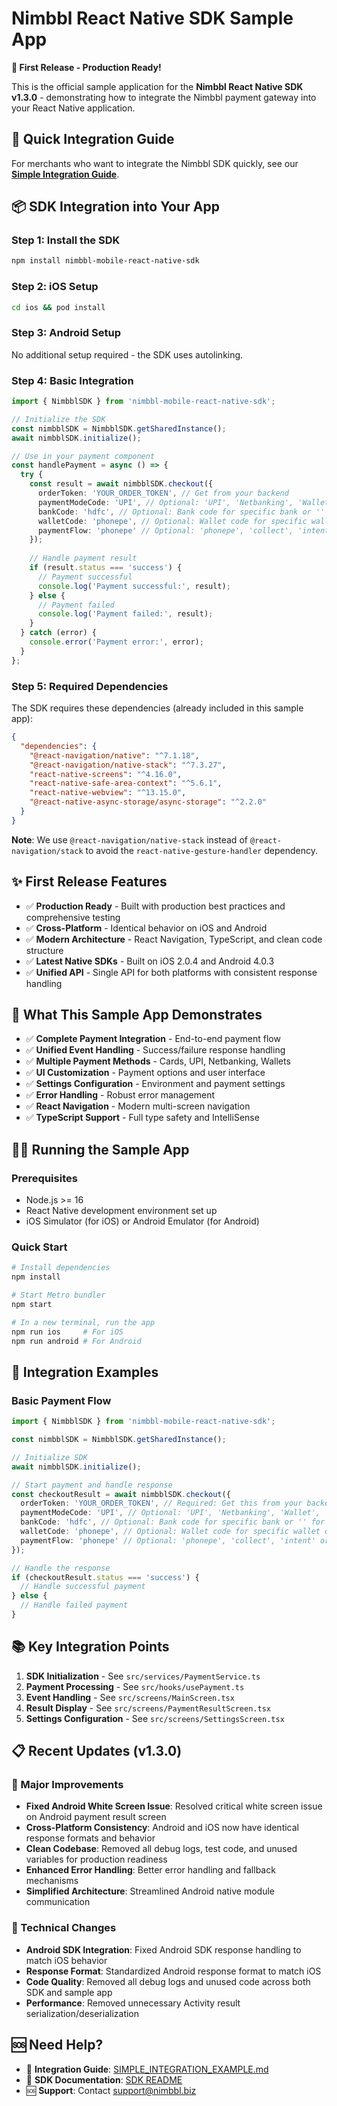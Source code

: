 # Nimbbl React Native SDK Sample App

**🎉 First Release - Production Ready!**

This is the official sample application for the **Nimbbl React Native SDK v1.3.0** - demonstrating how to integrate the Nimbbl payment gateway into your React Native application.

## 🚀 Quick Integration Guide

For merchants who want to integrate the Nimbbl SDK quickly, see our **[Simple Integration Guide](SIMPLE_INTEGRATION_EXAMPLE.md)**.

## 📦 SDK Integration into Your App

### Step 1: Install the SDK

```bash
npm install nimbbl-mobile-react-native-sdk
```

### Step 2: iOS Setup

```bash
cd ios && pod install
```

### Step 3: Android Setup

No additional setup required - the SDK uses autolinking.

### Step 4: Basic Integration

```typescript
import { NimbblSDK } from 'nimbbl-mobile-react-native-sdk';

// Initialize the SDK
const nimbblSDK = NimbblSDK.getSharedInstance();
await nimbblSDK.initialize();

// Use in your payment component
const handlePayment = async () => {
  try {
    const result = await nimbblSDK.checkout({
      orderToken: 'YOUR_ORDER_TOKEN', // Get from your backend
      paymentModeCode: 'UPI', // Optional: 'UPI', 'Netbanking', 'Wallet', 'card' or '' for all
      bankCode: 'hdfc', // Optional: Bank code for specific bank or '' for all banks
      walletCode: 'phonepe', // Optional: Wallet code for specific wallet or '' for all wallets
      paymentFlow: 'phonepe' // Optional: 'phonepe', 'collect', 'intent' or '' for default
    });
    
    // Handle payment result
    if (result.status === 'success') {
      // Payment successful
      console.log('Payment successful:', result);
    } else {
      // Payment failed
      console.log('Payment failed:', result);
    }
  } catch (error) {
    console.error('Payment error:', error);
  }
};
```

### Step 5: Required Dependencies

The SDK requires these dependencies (already included in this sample app):

```json
{
  "dependencies": {
    "@react-navigation/native": "^7.1.18",
    "@react-navigation/native-stack": "^7.3.27",
    "react-native-screens": "^4.16.0",
    "react-native-safe-area-context": "^5.6.1",
    "react-native-webview": "^13.15.0",
    "@react-native-async-storage/async-storage": "^2.2.0"
  }
}
```

**Note**: We use `@react-navigation/native-stack` instead of `@react-navigation/stack` to avoid the `react-native-gesture-handler` dependency.






## ✨ First Release Features

- ✅ **Production Ready** - Built with production best practices and comprehensive testing
- ✅ **Cross-Platform** - Identical behavior on iOS and Android
- ✅ **Modern Architecture** - React Navigation, TypeScript, and clean code structure
- ✅ **Latest Native SDKs** - Built on iOS 2.0.4 and Android 4.0.3
- ✅ **Unified API** - Single API for both platforms with consistent response handling

## 📱 What This Sample App Demonstrates

- ✅ **Complete Payment Integration** - End-to-end payment flow
- ✅ **Unified Event Handling** - Success/failure response handling
- ✅ **Multiple Payment Methods** - Cards, UPI, Netbanking, Wallets
- ✅ **UI Customization** - Payment options and user interface
- ✅ **Settings Configuration** - Environment and payment settings
- ✅ **Error Handling** - Robust error management
- ✅ **React Navigation** - Modern multi-screen navigation
- ✅ **TypeScript Support** - Full type safety and IntelliSense

## 🏃‍♂️ Running the Sample App

### Prerequisites
- Node.js >= 16
- React Native development environment set up
- iOS Simulator (for iOS) or Android Emulator (for Android)

### Quick Start

```bash
# Install dependencies
npm install

# Start Metro bundler
npm start

# In a new terminal, run the app
npm run ios     # For iOS
npm run android # For Android
```


## 🔧 Integration Examples

### Basic Payment Flow
```typescript
import { NimbblSDK } from 'nimbbl-mobile-react-native-sdk';

const nimbblSDK = NimbblSDK.getSharedInstance();

// Initialize SDK
await nimbblSDK.initialize();

// Start payment and handle response
const checkoutResult = await nimbblSDK.checkout({
  orderToken: 'YOUR_ORDER_TOKEN', // Required: Get this from your backend
  paymentModeCode: 'UPI', // Optional: 'UPI', 'Netbanking', 'Wallet', 'card' or '' for all
  bankCode: 'hdfc', // Optional: Bank code for specific bank or '' for all banks
  walletCode: 'phonepe', // Optional: Wallet code for specific wallet or '' for all wallets
  paymentFlow: 'phonepe' // Optional: 'phonepe', 'collect', 'intent' or '' for default
});

// Handle the response
if (checkoutResult.status === 'success') {
  // Handle successful payment
} else {
  // Handle failed payment
}
```

## 📚 Key Integration Points

1. **SDK Initialization** - See `src/services/PaymentService.ts`
2. **Payment Processing** - See `src/hooks/usePayment.ts`
3. **Event Handling** - See `src/screens/MainScreen.tsx`
4. **Result Display** - See `src/screens/PaymentResultScreen.tsx`
5. **Settings Configuration** - See `src/screens/SettingsScreen.tsx`

## 📋 Recent Updates (v1.3.0)

### 🚀 Major Improvements
- **Fixed Android White Screen Issue**: Resolved critical white screen issue on Android payment result screen
- **Cross-Platform Consistency**: Android and iOS now have identical response formats and behavior
- **Clean Codebase**: Removed all debug logs, test code, and unused variables for production readiness
- **Enhanced Error Handling**: Better error handling and fallback mechanisms
- **Simplified Architecture**: Streamlined Android native module communication

### 🔧 Technical Changes
- **Android SDK Integration**: Fixed Android SDK response handling to match iOS behavior
- **Response Format**: Standardized Android response format to match iOS
- **Code Quality**: Removed all debug logs and unused code across both SDK and sample app
- **Performance**: Removed unnecessary Activity result serialization/deserialization

## 🆘 Need Help?

- 📖 **Integration Guide**: [SIMPLE_INTEGRATION_EXAMPLE.md](SIMPLE_INTEGRATION_EXAMPLE.md)
- 📱 **SDK Documentation**: [SDK README](../nimbbl_mobile_kit_react_native_sdk/README.md)
- 🆘 **Support**: Contact support@nimbbl.biz

